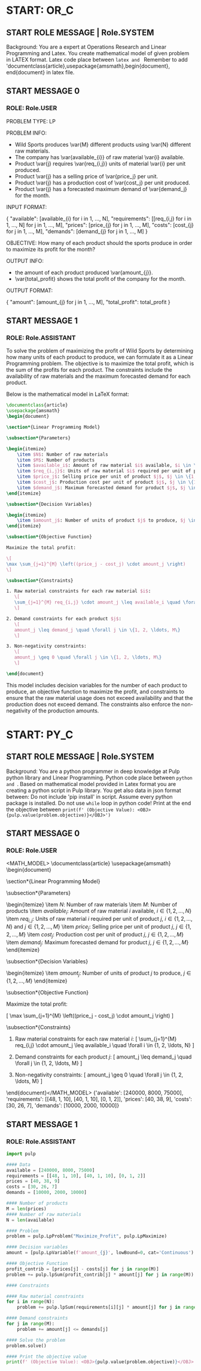 # START: OR_C 
## START ROLE MESSAGE | Role.SYSTEM 
Background: You are a expert at Operations Research and Linear Programming and Latex. You create mathematical model of given problem in LATEX format. Latex code place between ```latex and ``` Remember to add 'documentclass{article},usepackage{amsmath},begin{document}, end{document} in latex file. 
## START MESSAGE 0 
### ROLE: Role.USER
<DESCRIPTION>
PROBLEM TYPE: LP

PROBLEM INFO:

- Wild Sports produces \var{M} different products using \var{N} different raw materials.
- The company has \var{available_{i}} of raw material \var{i} available.
- Product \var{j} requires \var{req_{i,j}} units of material \var{i} per unit produced.
- Product \var{j} has a selling price of \var{price_j} per unit.
- Product \var{j} has a production cost of \var{cost_j} per unit produced.
- Product \var{j} has a forecasted maximum demand of \var{demand_j} for the month.

INPUT FORMAT: 

{
    "available": [available_{i} for i in 1, ..., N],
    "requirements": [[req_{i,j} for i in 1, ..., N] for j in 1, ..., M],
    "prices": [price_{j} for j in 1, ..., M],
    "costs": [cost_{j} for j in 1, ..., M],
    "demands": [demand_{j} for j in 1, ..., M]
}

OBJECTIVE: How many of each product should the sports produce in order to maximize its profit for the month?

OUTPUT INFO:

- the amount of each product produced \var{amount_{j}}.
- \var{total_profit} shows the total profit of the company for the month.

OUTPUT FORMAT:

{
    "amount": [amount_{j} for j in 1, ..., M],
    "total_profit": total_profit
}

</DESCRIPTION>


## START MESSAGE 1 
### ROLE: Role.ASSISTANT
To solve the problem of maximizing the profit of Wild Sports by determining how many units of each product to produce, we can formulate it as a Linear Programming problem. The objective is to maximize the total profit, which is the sum of the profits for each product. The constraints include the availability of raw materials and the maximum forecasted demand for each product.

Below is the mathematical model in LaTeX format:

```latex
\documentclass{article}
\usepackage{amsmath}
\begin{document}

\section*{Linear Programming Model}

\subsection*{Parameters}

\begin{itemize}
    \item $N$: Number of raw materials
    \item $M$: Number of products
    \item $available_i$: Amount of raw material $i$ available, $i \in \{1, 2, \ldots, N\}$
    \item $req_{i,j}$: Units of raw material $i$ required per unit of product $j$, $i \in \{1, 2, \ldots, N\}$ and $j \in \{1, 2, \ldots, M\}$
    \item $price_j$: Selling price per unit of product $j$, $j \in \{1, 2, \ldots, M\}$
    \item $cost_j$: Production cost per unit of product $j$, $j \in \{1, 2, \ldots, M\}$
    \item $demand_j$: Maximum forecasted demand for product $j$, $j \in \{1, 2, \ldots, M\}$
\end{itemize}

\subsection*{Decision Variables}

\begin{itemize}
    \item $amount_j$: Number of units of product $j$ to produce, $j \in \{1, 2, \ldots, M\}$
\end{itemize}

\subsection*{Objective Function}

Maximize the total profit:

\[
\max \sum_{j=1}^{M} \left((price_j - cost_j) \cdot amount_j \right)
\]

\subsection*{Constraints}

1. Raw material constraints for each raw material $i$:
   \[
   \sum_{j=1}^{M} req_{i,j} \cdot amount_j \leq available_i \quad \forall i \in \{1, 2, \ldots, N\}
   \]

2. Demand constraints for each product $j$:
   \[
   amount_j \leq demand_j \quad \forall j \in \{1, 2, \ldots, M\}
   \]

3. Non-negativity constraints:
   \[
   amount_j \geq 0 \quad \forall j \in \{1, 2, \ldots, M\}
   \]

\end{document}
```

This model includes decision variables for the number of each product to produce, an objective function to maximize the profit, and constraints to ensure that the raw material usage does not exceed availability and that the production does not exceed demand. The constraints also enforce the non-negativity of the production amounts.

# START: PY_C 
## START ROLE MESSAGE | Role.SYSTEM 
Background: You are a python programmer in deep knowledge at Pulp python library and Linear Programming. Python code place between ```python and ```. Based on mathematical model provided in Latex format you are creating a python script in Pulp library. You get also data in json format between: <DATA></DATA> Do not include 'pip install' in script. Assume every python package is installed. Do not use `while` loop in python code! Print at the end the objective between <OBJ></OBJ> `print(f' (Objective Value): <OBJ>{pulp.value(problem.objective)}</OBJ>')` 
## START MESSAGE 0 
### ROLE: Role.USER
<MATH_MODEL>
\documentclass{article}
\usepackage{amsmath}
\begin{document}

\section*{Linear Programming Model}

\subsection*{Parameters}

\begin{itemize}
    \item $N$: Number of raw materials
    \item $M$: Number of products
    \item $available_i$: Amount of raw material $i$ available, $i \in \{1, 2, \ldots, N\}$
    \item $req_{i,j}$: Units of raw material $i$ required per unit of product $j$, $i \in \{1, 2, \ldots, N\}$ and $j \in \{1, 2, \ldots, M\}$
    \item $price_j$: Selling price per unit of product $j$, $j \in \{1, 2, \ldots, M\}$
    \item $cost_j$: Production cost per unit of product $j$, $j \in \{1, 2, \ldots, M\}$
    \item $demand_j$: Maximum forecasted demand for product $j$, $j \in \{1, 2, \ldots, M\}$
\end{itemize}

\subsection*{Decision Variables}

\begin{itemize}
    \item $amount_j$: Number of units of product $j$ to produce, $j \in \{1, 2, \ldots, M\}$
\end{itemize}

\subsection*{Objective Function}

Maximize the total profit:

\[
\max \sum_{j=1}^{M} \left((price_j - cost_j) \cdot amount_j \right)
\]

\subsection*{Constraints}

1. Raw material constraints for each raw material $i$:
   \[
   \sum_{j=1}^{M} req_{i,j} \cdot amount_j \leq available_i \quad \forall i \in \{1, 2, \ldots, N\}
   \]

2. Demand constraints for each product $j$:
   \[
   amount_j \leq demand_j \quad \forall j \in \{1, 2, \ldots, M\}
   \]

3. Non-negativity constraints:
   \[
   amount_j \geq 0 \quad \forall j \in \{1, 2, \ldots, M\}
   \]

\end{document}</MATH_MODEL>
<DATA>
{'available': [240000, 8000, 75000], 'requirements': [[48, 1, 10], [40, 1, 10], [0, 1, 2]], 'prices': [40, 38, 9], 'costs': [30, 26, 7], 'demands': [10000, 2000, 10000]}</DATA>


## START MESSAGE 1 
### ROLE: Role.ASSISTANT
```python
import pulp

#### Data
available = [240000, 8000, 75000]
requirements = [[48, 1, 10], [40, 1, 10], [0, 1, 2]]
prices = [40, 38, 9]
costs = [30, 26, 7]
demands = [10000, 2000, 10000]

#### Number of products
M = len(prices)
#### Number of raw materials
N = len(available)

#### Problem
problem = pulp.LpProblem("Maximize_Profit", pulp.LpMaximize)

#### Decision variables
amount = [pulp.LpVariable(f'amount_{j}', lowBound=0, cat='Continuous') for j in range(M)]

#### Objective Function
profit_contrib = [prices[j] - costs[j] for j in range(M)]
problem += pulp.lpSum(profit_contrib[j] * amount[j] for j in range(M))

#### Constraints

#### Raw material constraints
for i in range(N):
    problem += pulp.lpSum(requirements[i][j] * amount[j] for j in range(M)) <= available[i]

#### Demand constraints
for j in range(M):
    problem += amount[j] <= demands[j]

#### Solve the problem
problem.solve()

#### Print the objective value
print(f' (Objective Value): <OBJ>{pulp.value(problem.objective)}</OBJ>')
```

